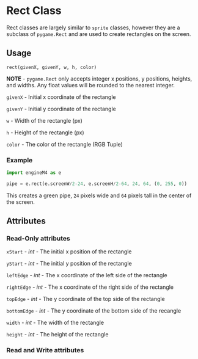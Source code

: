 # Rect Class
Rect classes are largely similar to `sprite` classes, however they are a subclass of `pygame.Rect` and are used to create rectangles on the screen.

## Usage
`
rect(givenX, givenY, w, h, color)
` 

**NOTE** - `pygame.Rect` only accepts integer x positions, y positions, heights, and widths. Any float values will be rounded to the nearest integer.

`givenX` - Initial x coordinate of the rectangle

`givenY` - Initial y coordinate of the rectangle

`w` - Width of the rectangle (px)

`h` - Height of the rectangle (px)

`color` - The color of the rectangle (RGB Tuple)

### Example

```python
import engineM4 as e

pipe = e.rect(e.screenW/2-24, e.screenH/2-64, 24, 64, (0, 255, 0))
```

This creates a green pipe, `24` pixels wide and `64` pixels tall in the center of the screen.

## Attributes

### Read-Only attributes
`xStart` - *int* - The initial x position of the rectangle

`yStart` - *int* - The initial y position of the rectangle

`leftEdge` - *int* - The x coordinate of the left side of the rectangle

`rightEdge` - *int* - The x coordinate of the right side of the rectangle

`topEdge` - *int* - The y coordinate of the top side of the rectangle

`bottomEdge` - *int* - The y coordinate of the bottom side of the recangle

`width` - *int* - The width of the rectangle

`height` - *int* - The height of the rectangle

### Read and Write attributes



